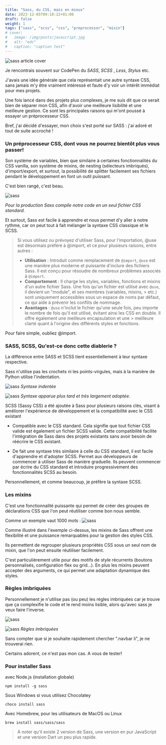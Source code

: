 ```yaml
---
title: "Sass, du CSS, mais en mieux"
date: 2023-12-05T09:10:22+01:00
draft: false
weight: 1
tags: ["sass", "scss", "css", "preprocessor", "mixin"]
# cover:
#   image: /img/posts/javascript.jpg
#   alt: "edc"
#   caption: "caption test"
---
```


![sass article cover](/img/posts/sass/sasscover.jpg)

Je rencontrais souvent sur CodePen du _SASS_, _SCSS_ , _Less_, _Stylus_ etc.

J'avais une idée générale que cela représentait une autre syntaxe CSS, sans jamais m'y être vraiment intéressé et faute d'y voir un intérêt immédiat pour mes projets.

Une fois lancé dans des projets plus complexes, je me suis dit que ce serait bien de séparer mon CSS, afin d'avoir une meilleure lisibilité et une meilleure gestion. Ce sont les principales raisons qui m'ont poussé à essayer un préprocesseur CSS.

Bref, j'ai décidé d'essayer, mon choix s'est porté sur SASS : j'ai adoré et tout de suite accroché !

### Un préprocesseur CSS, dont vous ne pourrez bientôt plus vous passer!

Son système de variables, bien que similaire à certaines fonctionnalités du CSS vanilla, son système de mixins, de nesting (sélecteurs imbriqués), d'import/export, et surtout, la possibilité de splitter facilement ses fichiers pendant le développement en font un outil puissant.

C'est bien rangé, c'est beau.

![sass](/img/posts/sass/sass1.png)

_Pour la production Sass compile notre code en un seul fichier CSS standard._

Et surtout, Sass est facile à apprendre et nous permet d'y aller à notre rythme, car on peut tout à fait mélanger la syntaxe CSS classique et le SCSS.

> Si vous utilisez ou prévoyez d'utiliser Sass, pour l'importation, @use est désormais préféré à @import, et ce pour plusieurs raisons, entre autres :
>
> - **Utilisation** : Introduit comme remplacement de `@import`, `@use` est une manière plus moderne et puissante d'inclure des fichiers Sass. Il est conçu pour résoudre de nombreux problèmes associés à `@import`.
> - **Comportement** : Il charge les styles, variables, fonctions et mixins d'un autre fichier Sass. Une fois qu'un fichier est utilisé avec `@use`, il devient un "module", et ses membres (variables, mixins, > etc.) sont uniquement accessibles sous un espace de noms par défaut, ce qui aide à prévenir les conflits de nommage.
> - **Avantages** : `@use` n'inclut le fichier qu'une seule fois, peu importe le nombre de fois qu'il est utilisé, évitant ainsi les CSS en double. Il offre également une meilleure encapsulation et une > meilleure clarté quant à l'origine des différents styles et fonctions.

Pour faire simple, oubliez @import.

### SASS, SCSS, Qu'est-ce donc cette diablerie ?

La différence entre SASS et SCSS tient essentiellement à leur syntaxe respective.

Sass n'utilise pas les crochets ni les points-virgules, mais à la manière de Python utilise l'indentation.

![sass](/img/posts/sass/sass2.png)
_Syntaxe indentée_

![sass](/img/posts/sass/sass3.png)
_Syntaxe apparue plus tard et très largement adoptée._

SCSS (Sassy CSS) a été ajoutée à Sass pour plusieurs raisons clés, visant à améliorer l'expérience de développement et la compatibilité avec le CSS existant

- Compatible avec le CSS standard. Cela signifie que tout fichier CSS valide est également un fichier SCSS valide. Cette compatibilité facilite l'intégration de Sass dans des projets existants sans avoir besoin de réécrire le CSS existant.

- De fait une syntaxe très similaire à celle du CSS standard, il est facile d'apprendre et d'adopter SCSS. Permet aux développeurs de commencer à utiliser Sass de manière graduelle. Ils peuvent commencer par écrire du CSS standard et introduire progressivement des fonctionnalités SCSS au besoin.

Personnellement, et comme beaucoup, je préfère la syntaxe SCSS.

### Les mixins

C'est une fonctionnalité puissante qui permet de créer des groupes de déclarations CSS que l'on peut réutiliser comme bon nous semble.

Comme un exemple vaut 1000 mots :
![sass](/img/posts/sass/mixin.png)

Comme illustré dans l'exemple ci-dessus, les mixins de Sass offrent une flexibilité et une puissance remarquables pour la gestion des styles CSS.

Ils permettent de regrouper plusieurs propriétés CSS sous un seul nom de mixin, que l'on peut ensuite réutiliser facilement.

C'est particulièrement utile pour des motifs de style récurrents (boutons personnalisés, configuration flex ou grid...). En plus les mixins peuvent accepter des arguments, ce qui permet une adaptation dynamique des styles.

### Règles imbriquées

Personnellement je n'utilise pas (ou peu) les règles imbriquées car je trouve que ça complexifie le code et le rend moins lisible, alors qu'avec sass je veux faire l'inverse.

![sass](/img/posts/sass/sass4.png)

![sass](/img/posts/sass/sass5.png)
_Règles imbriquées_

Sans compter que si je souhaite rapidement chercher ".navbar li", je ne trouverai rien.

Certains adorent, ce n'est pas mon cas. A vous de tester!

### Pour installer Sass

avec Node.js (installation globale)

```
npm install -g sass
```

Sous Windows si vous utilisez Chocolatey

```
choco install sass
```

Avec Homebrew, pour les utilisateurs de MacOS ou Linux

```
brew install sass/sass/sass
```

> A noter qu'il existe 2 version de Sass, une version en pur JavaScript et une version Dart un peu plus rapide.
